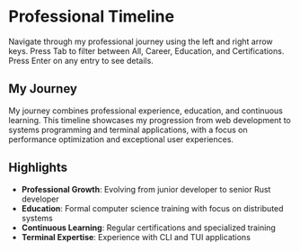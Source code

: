 # Professional Timeline

Navigate through my professional journey using the left and right arrow keys.
Press Tab to filter between All, Career, Education, and Certifications.
Press Enter on any entry to see details.

## My Journey

My journey combines professional experience, education, and continuous learning. This timeline showcases my progression from web development to systems programming and terminal applications, with a focus on performance optimization and exceptional user experiences.

## Highlights

- **Professional Growth**: Evolving from junior developer to senior Rust developer
- **Education**: Formal computer science training with focus on distributed systems
- **Continuous Learning**: Regular certifications and specialized training
- **Terminal Expertise**: Experience with CLI and TUI applications